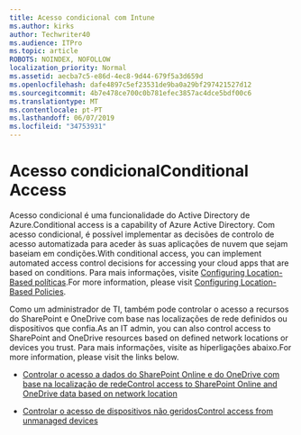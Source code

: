 ```yaml
---
title: Acesso condicional com Intune
ms.author: kirks
author: Techwriter40
ms.audience: ITPro
ms.topic: article
ROBOTS: NOINDEX, NOFOLLOW
localization_priority: Normal
ms.assetid: aecba7c5-e86d-4ec8-9d44-679f5a3d659d
ms.openlocfilehash: dafe4897c5ef23531de9ba0a29bf297421527d12
ms.sourcegitcommit: 4b7e478ce700c0b781efec3857ac4dce5bdf00c6
ms.translationtype: MT
ms.contentlocale: pt-PT
ms.lasthandoff: 06/07/2019
ms.locfileid: "34753931"
---
```

# <a name="conditional-access"></a><span data-ttu-id="8db8a-102">Acesso condicional</span><span class="sxs-lookup"><span data-stu-id="8db8a-102">Conditional Access</span></span>

<span data-ttu-id="8db8a-103">Acesso condicional é uma funcionalidade do Active Directory de Azure.</span><span class="sxs-lookup"><span data-stu-id="8db8a-103">Conditional access is a capability of Azure Active Directory.</span></span> <span data-ttu-id="8db8a-104">Com acesso condicional, é possível implementar as decisões de controlo de acesso automatizada para aceder às suas aplicações de nuvem que sejam baseiam em condições.</span><span class="sxs-lookup"><span data-stu-id="8db8a-104">With conditional access, you can implement automated access control decisions for accessing your cloud apps that are based on conditions.</span></span> <span data-ttu-id="8db8a-105">Para mais informações, visite [Configuring Location-Based políticas](https://docs.microsoft.com/azure/active-directory/conditional-access/overview).</span><span class="sxs-lookup"><span data-stu-id="8db8a-105">For more information, please visit [Configuring Location-Based Policies](https://docs.microsoft.com/azure/active-directory/conditional-access/overview).</span></span>

<span data-ttu-id="8db8a-106">Como um administrador de TI, também pode controlar o acesso a recursos do SharePoint e OneDrive com base nas localizações de rede definidos ou dispositivos que confia.</span><span class="sxs-lookup"><span data-stu-id="8db8a-106">As an IT admin, you can also control access to SharePoint and OneDrive resources based on defined network locations or devices you trust.</span></span> <span data-ttu-id="8db8a-107">Para mais informações, visite as hiperligações abaixo.</span><span class="sxs-lookup"><span data-stu-id="8db8a-107">For more information, please visit the links below.</span></span>

- [<span data-ttu-id="8db8a-108">Controlar o acesso a dados do SharePoint Online e do OneDrive com base na localização de rede</span><span class="sxs-lookup"><span data-stu-id="8db8a-108">Control access to SharePoint Online and OneDrive data based on network location</span></span>](https://docs.microsoft.com/sharepoint/control-access-based-on-network-location)

- [<span data-ttu-id="8db8a-109">Controlar o acesso de dispositivos não geridos</span><span class="sxs-lookup"><span data-stu-id="8db8a-109">Control access from unmanaged devices</span></span>](https://docs.microsoft.com/sharepoint/control-access-from-unmanaged-devices)

